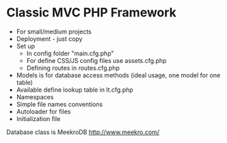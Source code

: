 # Classic MVC PHP Framework

* For small/medium projects
* Deployment - just copy
* Set up
    * In config folder "main.cfg.php"
    * For define CSS/JS config files use assets.cfg.php
    * Defining routes in routes.cfg.php
* Models is for database access methods (ideal usage, one model for one table)
* Available define lookup table in lt.cfg.php
* Namespaces
* Simple file names conventions
* Autoloader for files
* Initialization file

Database class is MeekroDB http://www.meekro.com/